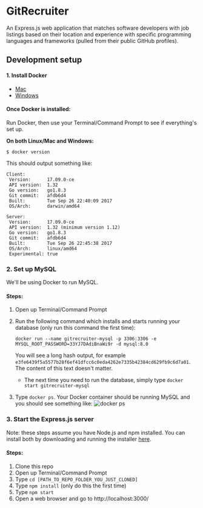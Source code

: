 # GitRecruiter

An Express.js web application that matches software developers with job listings based on their location and experience with specific programming languages and frameworks (pulled from their public GitHub profiles).

## Development setup

#### 1. Install Docker

- [Mac](https://www.docker.com/community-edition#/mac)
- [Windows](https://store.docker.com/editions/community/docker-ce-desktop-windows)

#### Once Docker is installed:

Run Docker, then use your Terminal/Command Prompt to see if everything's set up. 

**On both Linux/Mac and Windows:**

```
$ docker version
```

This should output something like:

```
Client:
 Version:      17.09.0-ce
 API version:  1.32
 Go version:   go1.8.3
 Git commit:   afdb6d4
 Built:        Tue Sep 26 22:40:09 2017
 OS/Arch:      darwin/amd64

Server:
 Version:      17.09.0-ce
 API version:  1.32 (minimum version 1.12)
 Go version:   go1.8.3
 Git commit:   afdb6d4
 Built:        Tue Sep 26 22:45:38 2017
 OS/Arch:      linux/amd64
 Experimental: true
```

### 2. Set up MySQL

We'll be using Docker to run MySQL.

#### Steps:
1. Open up Terminal/Command Prompt

2. Run the following command which installs and starts running your database (only run this command the first time): 
    ```
    docker run --name gitrecruiter-mysql -p 3306:3306 -e MYSQL_ROOT_PASSWORD=33YJ7DAdiBnaWi9r -d mysql:8.0
    ```
    You will see a long hash output, for example `e3fe6439f5a5577b28f6ef41dfcc6c0eda4262e7335b42384cd629fb9c6d7a01`. The content of this text doesn't matter.

    - The next time you need to run the database, simply type `docker start gitrecruiter-mysql` 

3. Type `docker ps`. Your Docker container should be running MySQL and you should see something like:
    ![docker ps](https://www.stewartdulaney.com/wp-content/uploads/sites/7/2018/11/Screenshot-2018-11-11-00.28.03.png "docker ps")

### 3. Start the Express.js server

Note: these steps assume you have Node.js and npm installed. You can install both by downloading and running the installer [here](https://nodejs.org/en/download/).

#### Steps:

1. Clone this repo
2. Open up Terminal/Command Prompt
3. Type `cd [PATH_TO_REPO_FOLDER_YOU_JUST_CLONED]`
4. Type `npm install` (only do this the first time)
5. Type `npm start`
6. Open a web browser and go to http://localhost:3000/